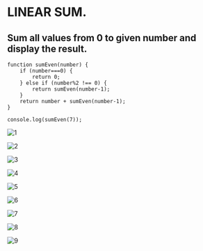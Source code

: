 # LINEAR SUM.

## Sum all values from 0 to given number and display the result.

```
function sumEven(number) {
    if (number===0) {
        return 0;
    } else if (number%2 !== 0) {
        return sumEven(number-1);
    }
    return number + sumEven(number-1);
}

console.log(sumEven(7));
```
![1](https://user-images.githubusercontent.com/13010173/182549628-21a656e6-5dd4-4042-96a1-99ff2316e171.jpg)

![2](https://user-images.githubusercontent.com/13010173/182550046-fe405ce6-1d04-4c49-b904-d5231b983983.jpg)

![3](https://user-images.githubusercontent.com/13010173/182550092-72629c99-f972-4771-954d-1611c2cee73c.jpg)

![4](https://user-images.githubusercontent.com/13010173/182550614-516ceb30-4d0c-4167-ab40-2fa62c949b5e.jpg)

![5](https://user-images.githubusercontent.com/13010173/182550748-d7a7d72f-61bc-4847-81b6-11bf87265e3a.jpg)

![6](https://user-images.githubusercontent.com/13010173/182550909-8d6d0310-d240-464b-8051-b8831891c7ff.jpg)

![7](https://user-images.githubusercontent.com/13010173/182551047-1d0e723e-65ab-4194-9907-754f9cdeec3e.jpg)

![8](https://user-images.githubusercontent.com/13010173/182551238-80a2448a-a92b-4b13-b2ab-b1bcbea88219.jpg)

![9](https://user-images.githubusercontent.com/13010173/182551530-6563b131-7e09-4754-901c-482e70ea8b38.jpg)

